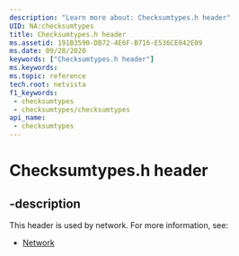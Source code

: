 ```yaml
---
description: "Learn more about: Checksumtypes.h header"
UID: NA:checksumtypes
title: Checksumtypes.h header
ms.assetid: 191B3590-DB72-4E6F-B716-E536CE042E09
ms.date: 09/28/2020
keywords: ["Checksumtypes.h header"]
ms.keywords: 
ms.topic: reference
tech.root: netvista
f1_keywords:
 - checksumtypes
 - checksumtypes/checksumtypes
api_name:
 - checksumtypes
---
```


# Checksumtypes.h header


## -description

This header is used by network. For more information, see:

- [Network](../_netvista/index.md)

